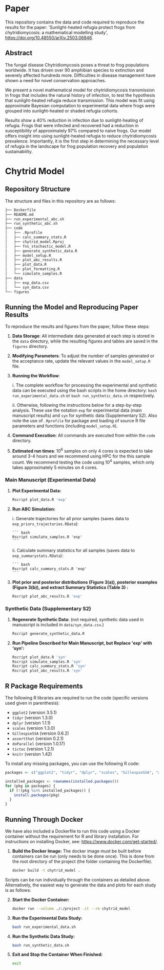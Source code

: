 # Paper

This repository contains the data and code required to reproduce the results for the paper: 'Sunlight-heated refugia protect frogs from chytridiomycosis: a mathematical modelling study', https://doi.org/10.48550/arXiv.2503.06846. 

## Abstract

The fungal disease Chytridiomycosis poses a threat to frog populations worldwide. It has driven over 90 amphibian species to extinction and severely affected hundreds more. Difficulties in disease management have shown a need for novel conservation approaches.

We present a novel mathematical model for chytridiomycosis transmission in frogs that includes the natural history of infection, to test the hypothesis that sunlight-heated refugia reduce transmission. This model was fit using approximate Bayesian computation to experimental data where frogs were grouped into sunlight-heated or shaded refugia cohorts.

Results show a 40% reduction in infection due to sunlight-heating of refugia. Frogs that were infected and recovered had a reduction in susceptibility of approximately 97% compared to naive frogs. Our model offers insight into using sunlight-heated refugia to reduce chytridiomycosis prevalence. Importantly, it is the first step in determining the necessary level of refugia in the landscape for frog population recovery and population sustainability.

# Chytrid Model

## Repository Structure

The structure and files in this repository are as follows:

``` bash
├── Dockerfile
├── README.md
├── run_experimental_abc.sh
├── run_synthetic_abc.sh
├── code
│   ├── .Rprofile
│   ├── calc_summary_stats.R
│   ├── chytrid_model.Rproj
│   ├── fns_stochastic_model.R
│   ├── generate_synthetic_data.R
│   ├── model_setup.R
│   ├── plot_abc_results.R
│   ├── plot_data.R
│   ├── plot_formatting.R
│   └── simulate_samples.R
├── data
│   ├── exp_data.csv
│   └── syn_data.csv
└── figures
```

## Running the Model and Reproducing Paper Results

To reproduce the results and figures from the paper, follow these steps:

1.  **Data Storage**: All intermediate data generated at each step is stored in the `data` directory, while the resulting figures and tables are saved in the `figures` directory.

2.  **Modifying Parameters**: To adjust the number of samples generated or the acceptance rate, update the relevant values in the `model_setup.R` file.

3.  **Running the Workflow**:

    i.  The complete workflow for processing the experimental and synthetic data can be executed using the bash scripts in the home directory: `bash run_experimental_data.sh` or `bash run_synthetic_data.sh` respectively.

    ii. Otherwise, following the instructions below for a step-by-step analysis. These use the notation `exp` for experimental data (main manuscript results) and `syn` for synthetic data (Supplementary S2). Also note the use of `.Rprofile` for package and loading of source R file parameters and functions (including `model_setup.R`).

4.  **Command Execution**: All commands are executed from within the `code` directory.

5.  **Estimated run times**: $10^6$ samples on only 4 cores is expected to take around 3-4 hours and we recommend using HPC for the this sample count. We recommend testing the code using $10^4$ samples, which only takes approximately 5 minutes on 4 cores.

### Main Manuscript (Experimental Data)

1.  **Plot Experimental Data:**

    ``` bash
    Rscript plot_data.R 'exp'
    ```

2.  **Run ABC Simulation:**

    i.  Generate trajectories for all prior samples (saves data to `exp_priors_trajectories.RData`):

        ``` bash
        Rscript simulate_samples.R 'exp'
        ```

    ii. Calculate summary statistics for all samples (saves data to `exp_summarystats.RData`):

        ``` bash
        Rscript calc_summary_stats.R 'exp'
        ```

3.  **Plot prior and posterior distributions (Figure 3(a)), posterior examples (Figure 3(b)), and extract Summary Statistics (Table 3) :**

    ``` bash
    Rscript plot_abc_results.R 'exp'
    ```

### Synthetic Data (Supplementary S2)

1.  **Regenerate Synthetic Data:** (not required, synthetic data used in manuscript is included in `data/syn_data.csv`.)

    ``` bash
    Rscript generate_synthetic_data.R
    ```

2.  **Run Pipeline Described for Main Manuscript, but Replace 'exp' with 'syn':**

    ``` bash
    Rscript plot_data.R 'syn'
    Rscript simulate_samples.R 'syn'
    Rscript calc_summary_stats.R 'syn'
    Rscript plot_abc_results.R 'syn'
    ```

## R Package Requirements

The following R libraries are required to run the code (specific versions used given in parenthesis):

-   `ggplot2` (version 3.5.1)
-   `tidyr` (version 1.3.0)
-   `dplyr` (version 1.1.1)
-   `scales` (version 1.3.0)
-   `GillespieSSA` (version 0.6.2)
-   `assertthat` (version 0.2.1)
-   `doParallel` (version 1.0.17)
-   `tictoc` (version 1.2.1)
-   `knitr` (version 1.42)

To install any missing packages, you can use the following R code:

``` r
packages <- c("ggplot2", "tidyr", "dplyr", "scales", "GillespieSSA", "assertthat", "doParallel", "tictoc", "knitr")

installed_packages <- rownames(installed.packages())
for (pkg in packages) {
  if (!(pkg %in% installed_packages)) {
    install.packages(pkg)
  }
}
```

## Running Through Docker

We have also included a Dockerfile to run this code using a Docker container without the requirement for R and library installation. For instructions on installing Docker, see: <https://www.docker.com/get-started/>.

1.  **Build the Docker Image:** The docker image must be built before containers can be run (only needs to be done once). This is done from the root directory of the project (the folder containing the Dockerfile).

    ``` bash
    docker build -t chytrid_model .
    ```

Scripts can be run individually through the containers as detailed above. Alternatively, the easiest way to generate the data and plots for each study is as follows:

2.  **Start the Docker Container:**

    ``` bash
    docker run --volume ./:/project -it --rm chytrid_model
    ```

3.  **Run the Experimental Data Study:**

    ``` bash
    bash run_experimental_data.sh
    ```

4.  **Run the Synthetic Data Study:**

    ``` bash
    bash run_synthetic_data.sh
    ```

5.  **Exit and Stop the Container When Finished:**

    ``` bash
    exit
    ```
